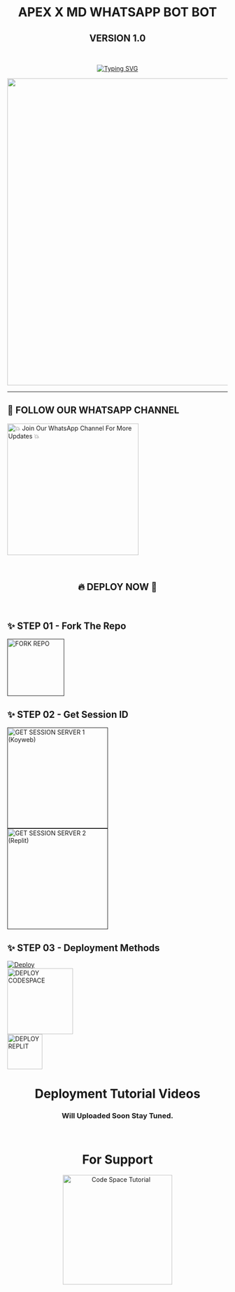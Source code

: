 
<h1 align="center"> APEX X MD WHATSAPP BOT BOT</h1>
<h2 align="center">VERSION 1.0</h2>
<br>
<p align="center">
<a href="[![Typing SVG](https://readme-typing-svg.demolab.com/?lines=First+line+of+text;Second+line+of+text)](https://git.io/typing-svg)"><img src="https://readme-typing-svg.demolab.com?font=Fira+Code&weight=700&size=30&pause=1000&color=5513F7&width=435&lines=Apex x MD WhatsApp Bot Developed By Sethika " alt="Typing SVG" /></a>
</p>
<p align="center">
<a href="https://github.com/APEX-X-MD">
    <img src="https://ibb.co/d6vcCSs"  width="700px">
</a>
<hr>

## 📢 FOLLOW OUR WHATSAPP CHANNEL

<a href="https://whatsapp.com/channel/0029VayNoInAe5VhI3hJHb2f"><img src="https://img.shields.io/badge/Join%20Our%20WhatsApp%20Channel-green" alt="💥 Join Our WhatsApp Channel For More Updates 💥" width="300"></a>

<br>

<div align="center">
 
  <h2>🔥 DEPLOY NOW 🤖</h2>
</div>

<br>

## ✨️ STEP 01 -  Fork The Repo

<a href=""><img src="https://img.shields.io/badge/Fork%20the%20Repo-8A2BE2" alt="FORK REPO" width="130"></a>

## ✨️ STEP 02 -  Get Session ID

<a href=""><img src="https://img.shields.io/badge/Session ID Server 1 Koyeb-blue" alt="GET SESSION SERVER 1 (Koyweb)" width="230"></a><br>
<a href=""><img src="https://img.shields.io/badge/Session ID Server 2 Replit-blue" alt="GET SESSION SERVER 2 (Replit)" width="230"></a>



## ✨️ STEP 03 -  Deployment Methods

<a href="">
  <img src="https://www.herokucdn.com/deploy/button.svg" alt="Deploy">
</a><br>
<a href="#"><img src="https://img.shields.io/badge/Code Space-green" alt="DEPLOY CODESPACE" width="150"></a>
<br>
<a href="https://replit.com/"><img src="https://img.shields.io/badge/Replit-green" alt="DEPLOY REPLIT" width="80"></a>
<br>

<div align="center">
 
  <h1>Deployment Tutorial Videos</h1>
  <h3>Will Uploaded Soon Stay Tuned.</h3>
<br>
</div>

<div align="center">
 
  <h1>For Support</h1>
  <a href="https://chat.whatsapp.com/HxH9S5DXpEVCLhe6v8l6at"><img src="https://img.shields.io/badge/WhatsApp Group-greed" alt="Code Space Tutorial" width="250"></a><br>
<br>
</div>

